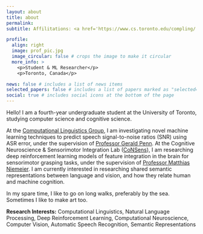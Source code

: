 ```yaml
---
layout: about
title: about
permalink: 
subtitle: Affilitations: <a href='https://www.cs.toronto.edu/compling/'>[ CL Group ]</a> <a href='https://www.utsc.utoronto.ca/people/niemeier/'>[ CoNSens Lab ]</a>

profile:
  align: right
  image: prof_pic.jpg
  image_circular: false # crops the image to make it circular
  more_info: >
    <p>Student & ML Researcher</p>
    <p>Toronto, Canada</p>

news: false # includes a list of news items
selected_papers: false # includes a list of papers marked as "selected={true}"
social: true # includes social icons at the bottom of the page
---
```


Hello! I am a fourth-year undergraduate student at the University of Toronto, studying computer science and cognitive science.

At the <a href='https://www.cs.toronto.edu/compling/'>Computational Linguistics Group</a>, I am investigating novel machine learning techniques to predict speech signal-to-noise ratios (SNR) using ASR error, under the supervision of <a href='http://www.cs.toronto.edu/~gpenn/'>Professor Gerald Penn</a>. At the Cognitive Neuroscience & Sensorimotor Integration Lab (<a href='https://www.utsc.utoronto.ca/people/niemeier/'>CoNSens</a>), I am researching deep reinforcement learning models of feature integration in the brain for sensorimotor grasping tasks, under the supervision of <a href='https://www.psych.utoronto.ca/people/directories/all-faculty/matthias-niemeier'>Professor Matthias Niemeier</a>. I am currently interested in researching shared semantic representations between language and vision, and how they relate human and machine cognition.

In my spare time, I like to go on long walks, preferably by the sea. Sometimes I like to make art too.

<b>Research Interests:</b> Computational Linguistics, Natural Language Processing, Deep Reinforcement Learning, Computational Neuroscience, Computer Vision, Automatic Speech Recognition, Semantic Representations

